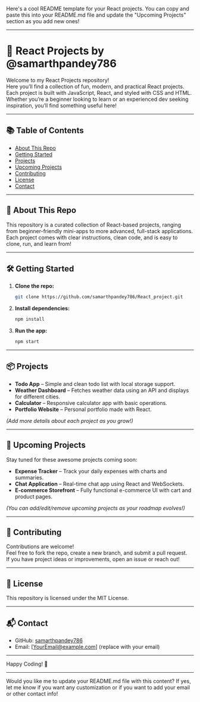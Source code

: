 Here's a cool README template for your React projects. You can copy and paste this into your README.md file and update the "Upcoming Projects" section as you add new ones!

---

# 🚀 React Projects by @samarthpandey786

Welcome to my React Projects repository!  
Here you’ll find a collection of fun, modern, and practical React projects. Each project is built with JavaScript, React, and styled with CSS and HTML. Whether you’re a beginner looking to learn or an experienced dev seeking inspiration, you’ll find something useful here!

---

## 📚 Table of Contents

- [About This Repo](#about-this-repo)
- [Getting Started](#getting-started)
- [Projects](#projects)
- [Upcoming Projects](#upcoming-projects)
- [Contributing](#contributing)
- [License](#license)
- [Contact](#contact)

---

## 📝 About This Repo

This repository is a curated collection of React-based projects, ranging from beginner-friendly mini-apps to more advanced, full-stack applications.  
Each project comes with clear instructions, clean code, and is easy to clone, run, and learn from!

---

## 🛠️ Getting Started

1. **Clone the repo:**
   ```bash
   git clone https://github.com/samarthpandey786/React_project.git
   ```
2. **Install dependencies:**
   ```bash
   npm install
   ```
3. **Run the app:**
   ```bash
   npm start
   ```

---

## 📦 Projects

<!-- List your current projects here, for example: -->
- **Todo App** – Simple and clean todo list with local storage support.
- **Weather Dashboard** – Fetches weather data using an API and displays for different cities.
- **Calculator** – Responsive calculator app with basic operations.
- **Portfolio Website** – Personal portfolio made with React.

*(Add more details about each project as you grow!)*

---

## 🌟 Upcoming Projects

Stay tuned for these awesome projects coming soon:

- **Expense Tracker** – Track your daily expenses with charts and summaries.
- **Chat Application** – Real-time chat app using React and WebSockets.
- **E-commerce Storefront** – Fully functional e-commerce UI with cart and product pages.

*(You can add/edit/remove upcoming projects as your roadmap evolves!)*

---

## 🤝 Contributing

Contributions are welcome!  
Feel free to fork the repo, create a new branch, and submit a pull request.  
If you have project ideas or improvements, open an issue or reach out!

---

## 📝 License

This repository is licensed under the MIT License.

---

## 📬 Contact

- GitHub: [samarthpandey786](https://github.com/samarthpandey786)
- Email: [YourEmail@example.com] (replace with your email)

---

Happy Coding! 🚀

---

Would you like me to update your README.md file with this content? If yes, let me know if you want any customization or if you want to add your email or other contact info!
